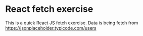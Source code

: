 # React fetch exercise

This is a quick React JS fetch exercise. Data is being fetch from https://jsonplaceholder.typicode.com/users

